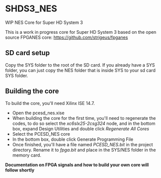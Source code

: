# SHDS3_NES
WIP NES Core for Super HD System 3

This is a work in progress core for Super HD System 3 based on the open source FPGANES core: https://github.com/strigeus/fpganes

## SD card setup

Copy the SYS folder to the root of the SD card. 
If you already have a SYS folder, you can just copy the NES folder that is inside SYS to your sd card SYS folder.

## Building the core

To build the core, you'll need Xilinx ISE 14.7. 
* Open the pcesd_nes.xise
* When building the core for the first time, you'll need to regenerate the codes, to do so select the *xc6slx25-2csg324* node, and in the bottom box, expand Design Utilities and double click *Regenerate All Cores*
* Select the PCESD_NES core
* In the bottom box, double click Generate Programming File
* Once finished, you'll have a file named *PCESD_NES.bit* in the project directory. Rename it to *fpga.bit* and place in the SYS/NES folder in the memory card.


**Documentation on FPGA signals and how to build your own core will follow shortly** 